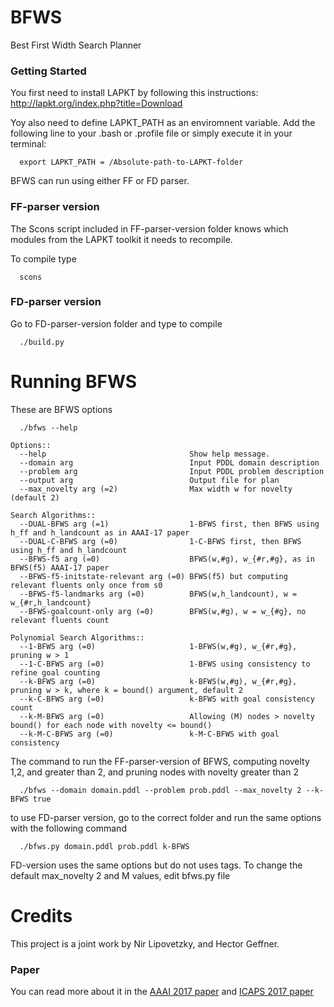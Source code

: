 # BFWS
Best First Width Search Planner

### Getting Started ###

You first need to install LAPKT by following this instructions: http://lapkt.org/index.php?title=Download

Yoy also need to define LAPKT_PATH as an enviromnent variable. Add the following line to your .bash or .profile file or simply execute it in your terminal:
```
  export LAPKT_PATH = /Absolute-path-to-LAPKT-folder
```
BFWS can run using either FF or FD parser.

### FF-parser version ###

The Scons script included in FF-parser-version folder knows which modules from the LAPKT toolkit it needs to recompile.

To compile type
```
  scons 
```  
### FD-parser version ###

Go to FD-parser-version folder and type to compile
```
  ./build.py 
```
# Running BFWS #

These are BFWS options
```
  ./bfws --help

Options::
  --help                                Show help message. 
  --domain arg                          Input PDDL domain description
  --problem arg                         Input PDDL problem description
  --output arg                          Output file for plan
  --max_novelty arg (=2)                Max width w for novelty (default 2)

Search Algorithms::
  --DUAL-BFWS arg (=1)                  1-BFWS first, then BFWS using h_ff and h_landcount as in AAAI-17 paper
  --DUAL-C-BFWS arg (=0)                1-C-BFWS first, then BFWS using h_ff and h_landcount
  --BFWS-f5 arg (=0)                    BFWS(w,#g), w_{#r,#g}, as in BFWS(f5) AAAI-17 paper
  --BFWS-f5-initstate-relevant arg (=0) BFWS(f5) but computing relevant fluents only once from s0
  --BFWS-f5-landmarks arg (=0)          BFWS(w,h_landcount), w = w_{#r,h_landcount} 
  --BFWS-goalcount-only arg (=0)        BFWS(w,#g), w = w_{#g}, no relevant fluents count

Polynomial Search Algorithms::
  --1-BFWS arg (=0)                     1-BFWS(w,#g), w_{#r,#g}, pruning w > 1 
  --1-C-BFWS arg (=0)                   1-BFWS using consistency to refine goal counting
  --k-BFWS arg (=0)                     k-BFWS(w,#g), w_{#r,#g}, pruning w > k, where k = bound() argument, default 2
  --k-C-BFWS arg (=0)                   k-BFWS with goal consistency count
  --k-M-BFWS arg (=0)                   Allowing (M) nodes > novelty bound() for each node with novelty <= bound()
  --k-M-C-BFWS arg (=0)                 k-M-C-BFWS with goal consistency

```
The command to run the FF-parser-version of BFWS, computing novelty 1,2, and greater than 2, and pruning nodes with novelty greater than 2
```
  ./bfws --domain domain.pddl --problem prob.pddl --max_novelty 2 --k-BFWS true
```
to use FD-parser version, go to the correct folder and run the same options with the following command
```
  ./bfws.py domain.pddl prob.pddl k-BFWS
```
FD-version uses the same options but do not uses tags. To change the default max_novelty 2 and M values, edit bfws.py file

# Credits #

This project is a joint work by Nir Lipovetzky, and Hector Geffner.

### Paper ###
You can read more about it in the [AAAI 2017 paper](http://people.eng.unimelb.edu.au/nlipovetzky/papers/aaai17-BFWS-novelty-exploration.pdf) and [ICAPS 2017 paper](http://people.eng.unimelb.edu.au/nlipovetzky/papers/icaps17-polytime-BFWS.pdf)
  
